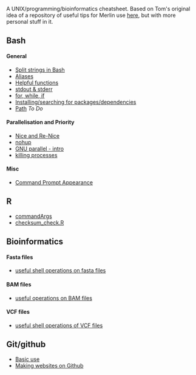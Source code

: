 A UNIX/programming/bioinformatics cheatsheet. Based on Tom's original idea of a repository of useful tips for Merlin use [here](https://github.com/TBooker/Tips-and-Tricks), but with more personal stuff in it.

## Bash

#### General

* [Split strings in Bash](https://github.com/benjamincjackson/unix_tips_etc/blob/master/Bash/split-strings-in-shell.md)
* [Aliases](https://github.com/benjamincjackson/unix_tips_etc/blob/master/Bash/Aliases.md)
* [Helpful functions](https://github.com/benjamincjackson/unix_tips_etc/blob/master/Bash/functions.md)
* [stdout & stderr](https://github.com/benjamincjackson/unix_tips_etc/blob/master/Bash/stderr-and-stdout.md)
* [for, while, if](https://github.com/benjamincjackson/unix_tips_etc/blob/master/Bash/loops_etc.md)
* [Installing/searching for packages/dependencies](https://github.com/benjamincjackson/unix_tips_etc/blob/master/Bash/installing_programs.md)
* [Path](https://github.com/benjamincjackson/unix_tips_etc/blob/master/Bash/path.md) *To Do*

#### Parallelisation and Priority
* [Nice and Re-Nice](https://github.com/benjamincjackson/unix_tips_etc/blob/master/parallelisation-and-priority/nice-and-renice.md)
* [nohup](https://github.com/benjamincjackson/unix_tips_etc/blob/master/parallelisation-and-priority/nohup-and-%26.md)
* [GNU parallel - intro](https://github.com/benjamincjackson/unix_tips_etc/blob/master/parallelisation-and-priority/GNU-parallel-primer.md)
* [killing processes](https://github.com/benjamincjackson/unix_tips_etc/blob/master/Bash/killing.md)

#### Misc

 * [Command Prompt Appearance](https://github.com/benjamincjackson/unix_tips_etc/blob/master/command-prompt/cmd-prompt.md)

## R

* [commandArgs](https://github.com/benjamincjackson/unix_tips_etc/blob/master/R/commandArgs.md)
* [checksum_check.R](https://github.com/benjamincjackson/unix_tips_etc/tree/master/R/checksum_check.R)

## Bioinformatics

#### Fasta files

* [useful shell operations on fasta files](https://github.com/benjamincjackson/unix_tips_etc/blob/master/Bioinformatics/fasta_tools.md)

#### BAM files

* [useful operations on BAM files](https://github.com/benjamincjackson/unix_tips_etc/blob/master/Bioinformatics/BAM_operations.md)

#### VCF files

* [useful shell operations of VCF files](https://github.com/benjamincjackson/unix_tips_etc/blob/master/Bioinformatics/VCF_operations.md)

## Git/github

* [Basic use](https://github.com/benjamincjackson/unix_tips_etc/blob/master/git/basics.md)
* [Making websites on Github](https://github.com/benjamincjackson/unix_tips_etc/blob/master/git/jekyll.md)


